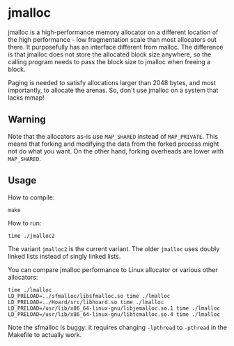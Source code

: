 # jmalloc

jmalloc is a high-performance memory allocator on a different location of the
high performance - low fragmentation scale than most allocators out there. It
purposefully has an interface different from malloc. The difference is that
jmalloc does not store the allocated block size anywhere, so the calling
program needs to pass the block size to jmalloc when freeing a block.

Paging is needed to satisfy allocations larger than 2048 bytes, and most
importantly, to allocate the arenas. So, don't use jmalloc on a system that
lacks mmap!

## Warning

Note that the allocators as-is use `MAP_SHARED` instead of `MAP_PRIVATE`. This
means that forking and modifying the data from the forked process might not do
what you want. On the other hand, forking overheads are lower with
`MAP_SHARED`.

## Usage

How to compile:

```
make
```

How to run:

```
time ./jmalloc2
```

The variant `jmalloc2` is the current variant. The older `jmalloc` uses doubly
linked lists instead of singly linked lists.

You can compare jmalloc performance to Linux allocator or various other
allocators:

```
time ./lmalloc
LD_PRELOAD=../sfmalloc/libsfmalloc.so time ./lmalloc
LD_PRELOAD=../Hoard/src/libhoard.so time ./lmalloc
LD_PRELOAD=/usr/lib/x86_64-linux-gnu/libjemalloc.so.1 time ./lmalloc
LD_PRELOAD=/usr/lib/x86_64-linux-gnu/libtcmalloc.so.4 time ./lmalloc
```

Note the sfmalloc is buggy: it requires changing `-lpthread` to `-pthread` in
the Makefile to actually work.
